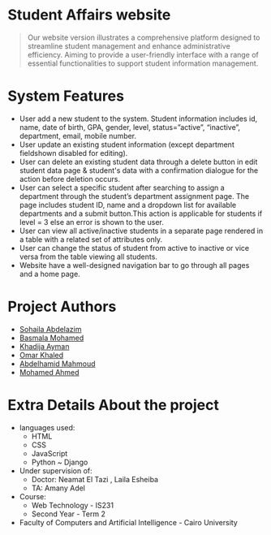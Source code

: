 # Student Affairs website
> Our website version illustrates a comprehensive platform designed to streamline student management and enhance administrative efficiency. Aiming to provide a user-friendly interface with a range of essential functionalities to support student information management.

# System Features
- User add a new student to the system. Student information includes id, name, date of birth, GPA,
  gender, level, status=”active”, “inactive”, department, email, mobile number. 
- User update an existing student information (except department fieldshown disabled for editing). 
- User can delete an existing student data through a delete button in edit student 
  data page & student's data with a confirmation dialogue for the action before deletion occurs. 
- User can select a specific student after searching to assign a department through 
  the student’s department assignment page. The page includes student ID, 
  name and a dropdown list for available departments and a submit button.This 
  action is applicable for students if level = 3 else an error is shown to the user. 
- User can view all active/inactive students in a separate page rendered in a table 
  with a related set of attributes only. 
- User can change the status of student from active to inactive or vice versa from 
  the table viewing all students. 
- Website have a well-designed navigation bar to go through all pages and a home page.


# Project Authors
- [Sohaila Abdelazim](https://github.com/SohailaAbdelazim)  
- [Basmala Mohamed](https://github.com/BasmalahGad)
- [Khadija Ayman](https://github.com/KhadijaEshra)
- [Omar Khaled](https://github.com/Omarr-kh)
- [Abdelhamid Mahmoud](https://github.com/abdelhamed2002) 
- [Mohamed Ahmed](https://github.com/abdelghany-74)

# Extra Details About the project 
- languages used:
  - HTML
  - CSS
  - JavaScript
  - Python ~ Django
- Under supervision of:
  - Doctor: Neamat El Tazi , Laila Esheiba
  - TA: Amany Adel
- Course: 
  - Web Technology - IS231
  - Second Year - Term 2 
- Faculty of Computers and Artificial Intelligence - Cairo University
